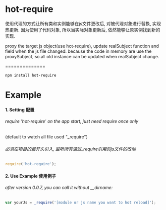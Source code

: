 hot-require
=============

使用代理的方式让所有类和实例能够在js文件更改后, 对被代理对象进行替换, 实现热更新.
因为使用了代码对象, 所以当实际对象更新后, 依然能够让原实例找到新的实现.


proxy the target js object(use hot-require), update realSubject function and field when the js file changed.
because the code in memory are use the proxySubject, so all old instance can be updated when realSubject change.

==============

    npm install hot-require

Example
==============

#### 1. Setting 配置

######  require 'hot-require' on the app start, just need require once only
(default to watch all file used "_require")
###### 必须在项目的最开头引入, 监听所有通过_require引用的js文件的改动
```javascript
require('hot-require');
```


#### 2. Use Example 使用例子

###### after version 0.0.7,  you can call it without __dirname:
```javascript
var yourJs = _require('[module or js name you want to hot reload]');
```
